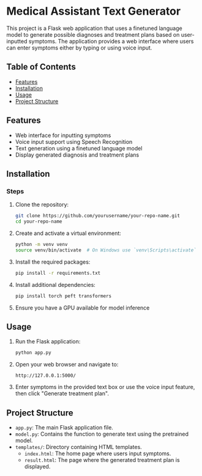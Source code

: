 # Medical Assistant Text Generator

This project is a Flask web application that uses a finetuned language model to generate possible diagnoses and treatment plans based on user-inputted symptoms. The application provides a web interface where users can enter symptoms either by typing or using voice input.

## Table of Contents

- [Features](#features)
- [Installation](#installation)
- [Usage](#usage)
- [Project Structure](#project-structure)

## Features

- Web interface for inputting symptoms
- Voice input support using Speech Recognition
- Text generation using a finetuned language model
- Display generated diagnosis and treatment plans

## Installation


### Steps

1. Clone the repository:
    ```sh
    git clone https://github.com/yourusername/your-repo-name.git
    cd your-repo-name
    ```

2. Create and activate a virtual environment:
    ```sh
    python -m venv venv
    source venv/bin/activate  # On Windows use `venv\Scripts\activate`
    ```

3. Install the required packages:
    ```sh
    pip install -r requirements.txt
    ```

4. Install additional dependencies:
    ```sh
    pip install torch peft transformers
    ```

5. Ensure you have a GPU available for model inference

## Usage

1. Run the Flask application:
    ```sh
    python app.py
    ```

2. Open your web browser and navigate to:
    ```
    http://127.0.0.1:5000/
    ```

3. Enter symptoms in the provided text box or use the voice input feature, then click "Generate treatment plan".

## Project Structure

- `app.py`: The main Flask application file.
- `model.py`: Contains the function to generate text using the pretrained model.
- `templates/`: Directory containing HTML templates.
  - `index.html`: The home page where users input symptoms.
  - `result.html`: The page where the generated treatment plan is displayed.

